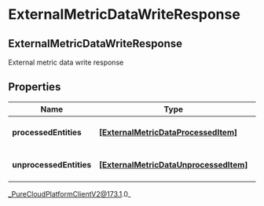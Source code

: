 # ExternalMetricDataWriteResponse

## ExternalMetricDataWriteResponse
External metric data write response

## Properties

|Name | Type | Description | Notes|
|------------ | ------------- | ------------- | -------------|
| **processedEntities** | [**[ExternalMetricDataProcessedItem]**]([ExternalMetricDataProcessedItem]) | The list of processed entities | [optional] |
| **unprocessedEntities** | [**[ExternalMetricDataUnprocessedItem]**]([ExternalMetricDataUnprocessedItem]) | The list of unprocessed entities | [optional] |



_PureCloudPlatformClientV2@173.1.0_
